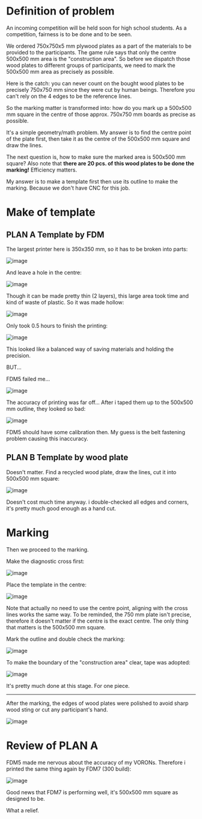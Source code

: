 


# Definition of problem  

An incoming competition will be held soon for high school students. As a competition, fairness is to be done and to be seen. 

We ordered 750x750x5 mm plywood plates as a part of the materials to be provided to the participants. The game rule says that only the centre 500x500 mm area is the "construction area". So before we dispatch those wood plates to different groups of participants, we need to mark the 500x500 mm area as precisely as possible. 

Here is the catch: you can never count on the bought wood plates to be precisely 750x750 mm since they were cut by human beings. Therefore you can't rely on the 4 edges to be the reference lines. 

So the marking matter is transformed into: how do you mark up a 500x500 mm square in the centre of those approx. 750x750 mm boards as precise as possible. 

It's a simple geometry/math problem. My answer is to find the centre point of the plate first, then take it as the centre of the 500x500 mm square and draw the lines. 

The next question is, how to make sure the marked area is 500x500 mm square? Also note that **there are 20 pcs. of this wood plates to be done the marking!** Efficiency matters. 

My answer is to make a template first then use its outline to make the marking. Because we don't have CNC for this job. 

# Make of template

## PLAN A Template by FDM

The largest printer here is 350x350 mm, so it has to be broken into parts: 

![image](https://github.com/treesess/STEAMRELAY/assets/20311124/15ec57ad-bfdf-4a23-aaa4-8f368ebe306b)

And leave a hole in the centre:

![image](https://github.com/treesess/STEAMRELAY/assets/20311124/676ffb28-168c-4476-9b92-801ed0baf9bb)

Though it can be made pretty thin (2 layers), this large area took time and kind of waste of plastic. So it was made hollow: 

![image](https://github.com/treesess/STEAMRELAY/assets/20311124/fe815f4b-a51e-4fa8-9227-3171ee5c2fa0)

Only took 0.5 hours to finish the printing:  

![image](https://github.com/treesess/STEAMRELAY/assets/20311124/318371c6-76e7-46a1-92ed-856c01588ad7)

This looked like a balanced way of saving materials and holding the precision. 

BUT...

FDM5 failed me... 

![image](https://github.com/treesess/STEAMRELAY/assets/20311124/e67fcb0f-f642-482b-bf7a-d2b3f1cdb4fa)

The accuracy of printing was far off... After i taped them up to the 500x500 mm outline, they looked so bad:

![image](https://github.com/treesess/STEAMRELAY/assets/20311124/92593f67-b7e5-41d6-b09e-60a581e28302)

FDM5 should have some calibration then. My guess is the belt fastening problem causing this inaccuracy. 

## PLAN B Template by wood plate

Doesn't matter. Find a recycled wood plate, draw the lines, cut it into 500x500 mm square: 

![image](https://github.com/treesess/STEAMRELAY/assets/20311124/3d64fccd-6594-4452-9db2-301e4823d25f)

Doesn't cost much time anyway. i double-checked all edges and corners, it's pretty much good enough as a hand cut. 

# Marking

Then we proceed to the marking. 

Make the diagnostic cross first: 

![image](https://github.com/treesess/STEAMRELAY/assets/20311124/860b3ee0-88fb-4118-868b-02bb30c4b375)

Place the template in the centre: 

![image](https://github.com/treesess/STEAMRELAY/assets/20311124/c82040b4-b740-4bac-8742-c09e42be6182)

Note that actually no need to use the centre point, aligning with the cross lines works the same way. To be reminded, the 750 mm plate isn't precise, therefore it doesn't matter if the centre is the exact centre. The only thing that matters is the 500x500 mm square. 

Mark the outline and double check the marking: 

![image](https://github.com/treesess/STEAMRELAY/assets/20311124/7401b39b-8fb0-4b32-bb47-04cc92a7a4b7)

To make the boundary of the "construction area" clear, tape was adopted:

![image](https://github.com/treesess/STEAMRELAY/assets/20311124/6ee8ef74-3090-43d1-86e5-222d9cc76b54)

It's pretty much done at this stage. For one piece. 

-----

After the marking, the edges of wood plates were polished to avoid sharp wood sting or cut any participant's hand. 

![image](https://github.com/treesess/STEAMRELAY/assets/20311124/c55f68c8-028c-45d9-a2bd-2af12741b181)

# Review of PLAN A

FDM5 made me nervous about the accuracy of my VORONs. Therefore i printed the same thing again by FDM7 (300 build): 

![image](https://github.com/treesess/STEAMRELAY/assets/20311124/2d85130a-7f51-40ae-a3e4-252bfb837c02)

Good news that FDM7 is performing well, it's 500x500 mm square as designed to be. 

What a relief. 
